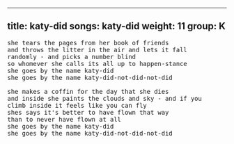 
---
title: katy-did
songs: katy-did
weight: 11
group: K
---
<pre>
she tears the pages from her book of friends
and throws the litter in the air and lets it fall
randomly - and picks a number blind
so whomever she calls its all up to happen-stance
she goes by the name katy-did
she goes by the name katy-did-not-did-not-did

she makes a coffin for the day that she dies
and inside she paints the clouds and sky - and if you
climb inside it feels like you can fly
shes says it's better to have flown that way
than to never have flown at all
she goes by the name katy-did
she goes by the name katy-did-not-did-not-did
</pre>

